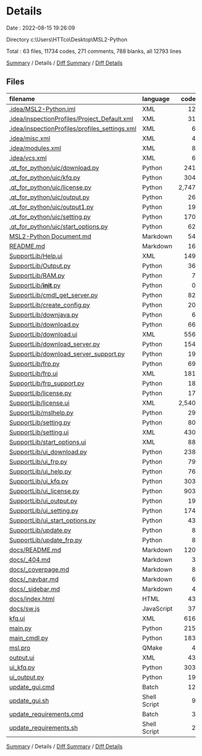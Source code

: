 # Details

Date : 2022-08-15 19:26:09

Directory c:\\Users\\HTTco\\Desktop\\MSL2-Python

Total : 63 files,  11734 codes, 271 comments, 788 blanks, all 12793 lines

[Summary](results.md) / Details / [Diff Summary](diff.md) / [Diff Details](diff-details.md)

## Files
| filename | language | code | comment | blank | total |
| :--- | :--- | ---: | ---: | ---: | ---: |
| [.idea/MSL2-Python.iml](/.idea/MSL2-Python.iml) | XML | 12 | 0 | 0 | 12 |
| [.idea/inspectionProfiles/Project_Default.xml](/.idea/inspectionProfiles/Project_Default.xml) | XML | 31 | 0 | 0 | 31 |
| [.idea/inspectionProfiles/profiles_settings.xml](/.idea/inspectionProfiles/profiles_settings.xml) | XML | 6 | 0 | 0 | 6 |
| [.idea/misc.xml](/.idea/misc.xml) | XML | 4 | 0 | 0 | 4 |
| [.idea/modules.xml](/.idea/modules.xml) | XML | 8 | 0 | 0 | 8 |
| [.idea/vcs.xml](/.idea/vcs.xml) | XML | 6 | 0 | 0 | 6 |
| [.qt_for_python/uic/download.py](/.qt_for_python/uic/download.py) | Python | 241 | 10 | 35 | 286 |
| [.qt_for_python/uic/kfq.py](/.qt_for_python/uic/kfq.py) | Python | 304 | 10 | 104 | 418 |
| [.qt_for_python/uic/license.py](/.qt_for_python/uic/license.py) | Python | 2,747 | 10 | 22 | 2,779 |
| [.qt_for_python/uic/output.py](/.qt_for_python/uic/output.py) | Python | 26 | 10 | 10 | 46 |
| [.qt_for_python/uic/output1.py](/.qt_for_python/uic/output1.py) | Python | 19 | 10 | 10 | 39 |
| [.qt_for_python/uic/setting.py](/.qt_for_python/uic/setting.py) | Python | 170 | 10 | 13 | 193 |
| [.qt_for_python/uic/start_options.py](/.qt_for_python/uic/start_options.py) | Python | 62 | 10 | 8 | 80 |
| [MSL2-Python Document.md](/MSL2-Python%20Document.md) | Markdown | 54 | 0 | 51 | 105 |
| [README.md](/README.md) | Markdown | 16 | 0 | 12 | 28 |
| [SupportLib/Help.ui](/SupportLib/Help.ui) | XML | 149 | 0 | 1 | 150 |
| [SupportLib/Output.py](/SupportLib/Output.py) | Python | 36 | 0 | 7 | 43 |
| [SupportLib/RAM.py](/SupportLib/RAM.py) | Python | 7 | 0 | 3 | 10 |
| [SupportLib/__init__.py](/SupportLib/__init__.py) | Python | 0 | 0 | 2 | 2 |
| [SupportLib/cmdl_get_server.py](/SupportLib/cmdl_get_server.py) | Python | 82 | 1 | 4 | 87 |
| [SupportLib/create_config.py](/SupportLib/create_config.py) | Python | 20 | 0 | 0 | 20 |
| [SupportLib/downjava.py](/SupportLib/downjava.py) | Python | 6 | 1 | 4 | 11 |
| [SupportLib/download.py](/SupportLib/download.py) | Python | 66 | 52 | 15 | 133 |
| [SupportLib/download.ui](/SupportLib/download.ui) | XML | 556 | 0 | 1 | 557 |
| [SupportLib/download_server.py](/SupportLib/download_server.py) | Python | 154 | 0 | 7 | 161 |
| [SupportLib/download_server_support.py](/SupportLib/download_server_support.py) | Python | 19 | 0 | 5 | 24 |
| [SupportLib/frp.py](/SupportLib/frp.py) | Python | 69 | 0 | 10 | 79 |
| [SupportLib/frp.ui](/SupportLib/frp.ui) | XML | 181 | 0 | 1 | 182 |
| [SupportLib/frp_support.py](/SupportLib/frp_support.py) | Python | 18 | 0 | 5 | 23 |
| [SupportLib/license.py](/SupportLib/license.py) | Python | 17 | 0 | 8 | 25 |
| [SupportLib/license.ui](/SupportLib/license.ui) | XML | 2,540 | 0 | 1 | 2,541 |
| [SupportLib/mslhelp.py](/SupportLib/mslhelp.py) | Python | 29 | 0 | 7 | 36 |
| [SupportLib/setting.py](/SupportLib/setting.py) | Python | 80 | 0 | 14 | 94 |
| [SupportLib/setting.ui](/SupportLib/setting.ui) | XML | 430 | 0 | 1 | 431 |
| [SupportLib/start_options.ui](/SupportLib/start_options.ui) | XML | 88 | 0 | 1 | 89 |
| [SupportLib/ui_download.py](/SupportLib/ui_download.py) | Python | 238 | 10 | 32 | 280 |
| [SupportLib/ui_frp.py](/SupportLib/ui_frp.py) | Python | 79 | 10 | 11 | 100 |
| [SupportLib/ui_help.py](/SupportLib/ui_help.py) | Python | 76 | 10 | 9 | 95 |
| [SupportLib/ui_kfq.py](/SupportLib/ui_kfq.py) | Python | 303 | 10 | 98 | 411 |
| [SupportLib/ui_license.py](/SupportLib/ui_license.py) | Python | 903 | 10 | 22 | 935 |
| [SupportLib/ui_output.py](/SupportLib/ui_output.py) | Python | 19 | 10 | 10 | 39 |
| [SupportLib/ui_setting.py](/SupportLib/ui_setting.py) | Python | 174 | 10 | 13 | 197 |
| [SupportLib/ui_start_options.py](/SupportLib/ui_start_options.py) | Python | 43 | 10 | 9 | 62 |
| [SupportLib/update.py](/SupportLib/update.py) | Python | 8 | 0 | 3 | 11 |
| [SupportLib/update_frp.py](/SupportLib/update_frp.py) | Python | 8 | 0 | 3 | 11 |
| [docs/README.md](/docs/README.md) | Markdown | 120 | 0 | 61 | 181 |
| [docs/_404.md](/docs/_404.md) | Markdown | 3 | 0 | 1 | 4 |
| [docs/_coverpage.md](/docs/_coverpage.md) | Markdown | 8 | 0 | 6 | 14 |
| [docs/_navbar.md](/docs/_navbar.md) | Markdown | 6 | 0 | 0 | 6 |
| [docs/_sidebar.md](/docs/_sidebar.md) | Markdown | 4 | 0 | 0 | 4 |
| [docs/index.html](/docs/index.html) | HTML | 43 | 4 | 4 | 51 |
| [docs/sw.js](/docs/sw.js) | JavaScript | 37 | 38 | 8 | 83 |
| [kfq.ui](/kfq.ui) | XML | 616 | 0 | 1 | 617 |
| [main.py](/main.py) | Python | 215 | 5 | 19 | 239 |
| [main_cmdl.py](/main_cmdl.py) | Python | 183 | 0 | 2 | 185 |
| [msl.pro](/msl.pro) | QMake | 4 | 0 | 0 | 4 |
| [output.ui](/output.ui) | XML | 43 | 0 | 1 | 44 |
| [ui_kfq.py](/ui_kfq.py) | Python | 303 | 10 | 98 | 411 |
| [ui_output.py](/ui_output.py) | Python | 19 | 10 | 10 | 39 |
| [update_gui.cmd](/update_gui.cmd) | Batch | 12 | 0 | 3 | 15 |
| [update_gui.sh](/update_gui.sh) | Shell Script | 9 | 0 | 2 | 11 |
| [update_requirements.cmd](/update_requirements.cmd) | Batch | 3 | 0 | 0 | 3 |
| [update_requirements.sh](/update_requirements.sh) | Shell Script | 2 | 0 | 0 | 2 |

[Summary](results.md) / Details / [Diff Summary](diff.md) / [Diff Details](diff-details.md)